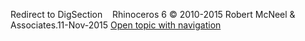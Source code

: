 ---
---

Redirect to DigSection&#160;
&#160;
Rhinoceros 6 © 2010-2015 Robert McNeel &amp; Associates.11-Nov-2015
 [Open topic with navigation](digsection.html) 

